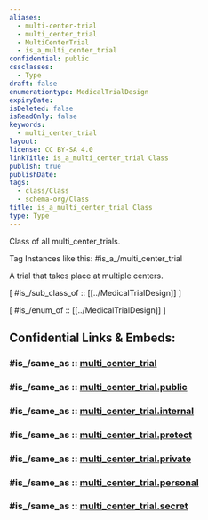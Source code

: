 ```yaml
---
aliases:
  - multi-center-trial
  - multi_center_trial
  - MultiCenterTrial
  - is_a_multi_center_trial
confidential: public
cssclasses:
  - Type
draft: false
enumerationtype: MedicalTrialDesign
expiryDate:
isDeleted: false
isReadOnly: false
keywords:
  - multi_center_trial
layout:
license: CC BY-SA 4.0
linkTitle: is_a_multi_center_trial Class
publish: true
publishDate:
tags:
  - class/Class
  - schema-org/Class
title: is_a_multi_center_trial Class
type: Type
---
```


Class of all multi_center_trials.

Tag Instances like this: 
#is_a_/multi_center_trial

A trial that takes place at multiple centers.

[ #is_/sub_class_of :: [[../MedicalTrialDesign]] ]

[ #is_/enum_of :: [[../MedicalTrialDesign]] ]


## Confidential Links & Embeds: 

### #is_/same_as :: [multi_center_trial](/_Standards/schema-org/Class/is_a_/Intangible/enumeration/medical_enumeration/medical_trial_design/multi_center_trial.md) 

### #is_/same_as :: [multi_center_trial.public](/_public/schema-org/Class/is_a_/Intangible/enumeration/medical_enumeration/medical_trial_design/multi_center_trial.public.md) 

### #is_/same_as :: [multi_center_trial.internal](/_internal/schema-org/Class/is_a_/Intangible/enumeration/medical_enumeration/medical_trial_design/multi_center_trial.internal.md) 

### #is_/same_as :: [multi_center_trial.protect](/_protect/schema-org/Class/is_a_/Intangible/enumeration/medical_enumeration/medical_trial_design/multi_center_trial.protect.md) 

### #is_/same_as :: [multi_center_trial.private](/_private/schema-org/Class/is_a_/Intangible/enumeration/medical_enumeration/medical_trial_design/multi_center_trial.private.md) 

### #is_/same_as :: [multi_center_trial.personal](/_personal/schema-org/Class/is_a_/Intangible/enumeration/medical_enumeration/medical_trial_design/multi_center_trial.personal.md) 

### #is_/same_as :: [multi_center_trial.secret](/_secret/schema-org/Class/is_a_/Intangible/enumeration/medical_enumeration/medical_trial_design/multi_center_trial.secret.md)

